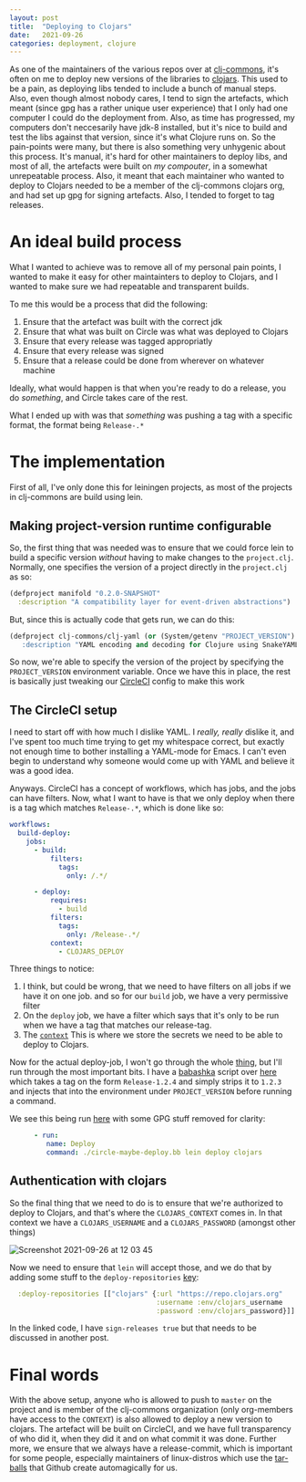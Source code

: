 ```yaml
---
layout: post
title:  "Deploying to Clojars"
date:   2021-09-26
categories: deployment, clojure
---
```

As one of the maintainers of the various repos over at [clj-commons](https://github.com/clj-commons), it's often on me to deploy new versions of the libraries to [clojars](https://www.clojars.org). This used to be a pain, as deploying libs tended to include a bunch of manual steps. Also, even though almost nobody cares, I tend to sign the artefacts, which meant (since gpg has a rather unique user experience) that I only had one computer I could do the deployment from. Also, as time has progressed, my computers don't neccesarily have jdk-8 installed, but it's nice to build and test the libs against that version, since it's what Clojure runs on. So the pain-points were many, but there is also something very unhygenic about this process. It's manual, it's hard for other maintainers to deploy libs, and most of all, the artefacts were built on _my compouter_, in a somewhat unrepeatable process. Also, it meant that each maintainer who wanted to deploy to Clojars needed to be a member of the clj-commons clojars org, and had set up gpg for signing artefacts. Also, I tended to forget to tag releases.

# An ideal build process
What I wanted to achieve was to remove all of my personal pain points, I wanted to make it easy for other maintainters to deploy to Clojars, and I wanted to make sure we had repeatable and transparent builds.

To me this would be a process that did the following:
1. Ensure that the artefact was built with the correct jdk
2. Ensure that what was built on Circle was what was deployed to Clojars
3. Ensure that every release was tagged appropriatly
4. Ensure that every release was signed
5. Ensure that a release could be done from wherever on whatever machine

Ideally, what would happen is that when you're ready to do a release, you do _something_, and Circle takes care of the rest.

What I ended up with was that _something_ was pushing a tag with a specific format, the format being `Release-.*`

# The implementation
First of all, I've only done this for leiningen projects, as most of the projects in clj-commons are build using lein.

## Making project-version runtime configurable
So, the first thing that was needed was to ensure that we could force lein to build a specific version _without_ having to make changes to the `project.clj`. Normally, one specifies the version of a project directly in the `project.clj` as so:

```clojure
(defproject manifold "0.2.0-SNAPSHOT"
  :description "A compatibility layer for event-driven abstractions")
```
But, since this is actually code that gets run, we can do this:

```clojure
(defproject clj-commons/clj-yaml (or (System/getenv "PROJECT_VERSION") "0.7.3
   :description "YAML encoding and decoding for Clojure using SnakeYAML")
```
So now, we're able to specify the version of the project by specifying the `PROJECT_VERSION` environment variable.
Once we have this in place, the rest is basically just tweaking our [CircleCI](https://circleci.com) config to make this work

## The CircleCI setup
I need to start off with how much I dislike YAML. I _really, really_ dislike it, and I've spent too much time trying to get my whitespace correct, but exactly not enough time to bother installing a YAML-mode for Emacs. I can't even begin to understand why someone would come up with YAML and believe it was a good idea. 

Anyways. CircleCI has a concept of workflows, which has jobs, and the jobs can have filters. Now, what I want to have is that we only deploy when there is a tag which matches `Release-.*`, which is done like so:
```yaml
workflows:
  build-deploy:
    jobs:
      - build:
          filters:
            tags:
              only: /.*/

      - deploy:
          requires:
            - build
          filters:
            tags:
              only: /Release-.*/
          context:
            - CLOJARS_DEPLOY
```
Three things to notice:
1. I think, but could be wrong, that we need to have filters on all jobs if we have it on one job. and so for our `build` job, we have a very permissive filter
2. On the `deploy` job, we have a filter which says that it's only to be run when we have a tag that matches our release-tag. 
3. The [`context`](https://circleci.com/docs/2.0/contexts/) This is where we store the secrets we need to be able to deploy to Clojars.

Now for the actual deploy-job, I won't go through the whole [thing](https://github.com/clj-commons/clj-yaml/blob/master/.circleci/config.yml), but I'll run through the most important bits. I have a [babashka](https://github.com/babashka/babashka) script over [here](https://github.com/clj-commons/infra/blob/main/deployment/circle-maybe-deploy.bb) which takes a tag on the form `Release-1.2.4` and simply strips it to `1.2.3` and injects that into the environment under `PROJECT_VERSION` before running a command.

We see this being run [here](https://github.com/clj-commons/clj-yaml/blob/master/.circleci/config.yml#L127) with some GPG stuff removed for clarity:
```YAML
      - run:
         name: Deploy
         command: ./circle-maybe-deploy.bb lein deploy clojars
```

## Authentication with clojars
So the final thing that we need to do is to ensure that we're authorized to deploy to Clojars, and that's where the `CLOJARS_CONTEXT` comes in. In that context we have a `CLOJARS_USERNAME` and a `CLOJARS_PASSWORD` (amongst other things)

![Screenshot 2021-09-26 at 12 03 45](https://user-images.githubusercontent.com/5894926/134803309-2a1c6280-c9b3-468b-87ee-387ade05ed9d.png)

Now we need to ensure that `lein` will accept those, and we do that by adding some stuff to the `deploy-repositories` [key](https://github.com/clj-commons/clj-yaml/blob/master/project.clj#L9):
```clj
  :deploy-repositories [["clojars" {:url "https://repo.clojars.org"
                                    :username :env/clojars_username
                                    :password :env/clojars_password}]] 
```
In the linked code, I have `sign-releases true` but that needs to be discussed in another post.

# Final words
With the above setup, anyone who is allowed to push to `master` on the project and is member of the clj-commons organization (only org-members have access to the `CONTEXT`) is also allowed to deploy a new version to clojars. The artefact will be built on CircleCI, and we have full transparency of who did it, when they did it and on what commit it was done. Further more, we ensure that we always have a release-commit, which is important for some people, especially maintainers of linux-distros which use the [tar-balls](https://github.com/clj-commons/clj-yaml/releases) that Github create automagically for us.





